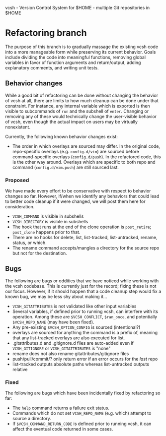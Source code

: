 vcsh - Version Control System for $HOME - multiple Git repositories in $HOME

# Refactoring branch

The purpose of this branch is to gradually massage the existing vcsh code into
a more manageable form while preserving its current behavior.  Goals include
dividing the code into meaningful functions, removing global variables in
favor of function arguments and return/output, adding explanatory comments,
and writing unit tests.

## Behavior changes

While a good bit of refactoring can be done without changing the behavior of
vcsh at all, there are limits to how much cleanup can be done under that
constraint.  For instance, any internal variable which is exported is then
visible to subcommands of `run` and the subshell of `enter`.  Changing or
removing any of these would technically change the user-visible behavior of
vcsh, even though the actual impact on users may be virtually nonexistent.

Currently, the following known behavior changes exist:
- The order in which overlays are sourced may differ.  In the original code,
  repo-specific overlays (e.g. `config.d/vim`) are sourced before
  command-specific overlays (`config.d/push`).  In the refactored code,
  this is the other way around.  Overlays which are specific to both repo and
  command (`config.d/vim.push`) are still sourced last.

### Proposed

We have made every effort to be conservative with respect to behavior changes
so far.  However, if/when we identify any behaviors that could lead to better
code cleanup if it were changed, we will post them here for consideration.

- `VCSH_COMMAND` is visible in subshells
- `VCSH_DIRECTORY` is visible in subshells
- The hook that runs at the end of the clone operation is `post_retire`;
  `post_clone` happens prior to that.
- There are no hooks for delete, list, list-tracked, list-untracked, rename,
  status, or which.
- The rename command accepts/mangles a directory for the source repo but not
  for the destination.

## Bugs

The following are bugs or oddities that we have noticed while working with the
vcsh codebase.  This is currently just for the record; fixing these is not our
focus.  However, if it should happen that a code cleanup step would fix a
known bug, we may be less shy about making it...

- `VCSH_GITATTRIBUTES` is not validated like other input variables
- Several variables, if defined prior to running vcsh, can interfere with its
  operation.  Among these are `$VCSH_CONFLICT`, `$ran_once`, and potentially
  `$VCSH_REPO_NAME` (may have been fixed).
- Any pre-existing `$VCSH_OPTION_CONFIG` is sourced (intentional?)
- overlays are sourced for anything the command is a prefix of, meaning that
  any list-tracked overlays are also executed for list.
- .gitattributes.d and .gitignore.d files are auto-added even if
  `VCSH_GITIGNORE` or `VCSH_GITATTRIBUTES` is "none"
- rename does not also rename gitattributes/gitignore files
- push/pull/commit/? only return error if an error occurs for the *last* repo
- list-tracked outputs absolute paths whereas list-untracked outputs relative

### Fixed

The following are bugs which have been incidentally fixed by refactoring so
far:

- The `help` command returns a failure exit status.
- Commands which do not set `VCSH_REPO_NAME` (e.g. which) attempt to source a
  directory.
- If `$VCSH_COMMAND_RETURN_CODE` is defined prior to running vcsh, it can
  affect the eventual code returned in some cases.
